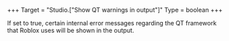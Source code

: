 +++
Target = "Studio.["Show QT warnings in output"]"
Type = boolean
+++

If set to true, certain internal error messages regarding the QT framework that Roblox uses will be shown in the output.